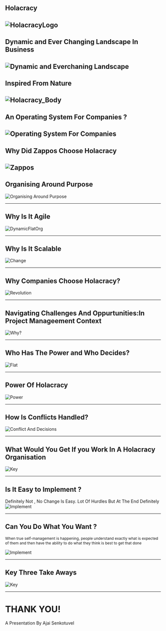 ## Holacracy 
![HolacracyLogo](logo.png)
---
## Dynamic and Ever Changing Landscape In Business
![Dynamic and Everchaning Landscape](dynamiccme.png)
---
## Inspired From Nature 
![Holacracy_Body](holocracy.png)
---
## An Operating System For Companies ?
![Operating System For Companies](operatingsys.png)
---
## Why Did Zappos Choose Holacracy
![Zappos](zappos.jpg)
---
## Organising Around Purpose
![Organising Around Purpose](HWD.png)

---
## Why Is It Agile
![DynamicFlatOrg](dynamicflat.png)

---
## Why Is It Scalable
![Change](Thechange.png)

---
## Why Companies Choose Holacracy?
![Revolution](holocracyrevolution.png)

---
## Navigating Challenges And Oppurtunities:In Project Manageement Context
![Why?](challengesvsoppurutnites.png)

---
## Who Has The Power and Who Decides?
![Flat](Flat.png)


---
## Power Of Holacracy
![Power](IDEX.png)

---
## How Is Conflicts Handled?
![Conflict And Decisions](Conflictsanddecisions.png)

---
## What Would You Get If you Work In A Holacracy Organisation
![Key](key.png)

---
## Is It Easy to Implement ?
Definitely Not , No Change Is Easy. Lot Of Hurdles But At The End Definitely 
![Implement](traditionalco.png)

---
## Can You Do What You Want ? 

<p style="font-size:12">When true self-management is happening, people understand exactly what is expected of them and then have the ability to do what they think is best to get that done</p>

![Implement](holocracyrevolution.png)

---
## Key Three Take Aways 
![Key](key.png)

---
# THANK YOU!

A Presentation By Ajai Senkotuvel




